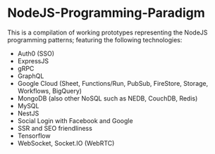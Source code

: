 # NodeJS-Programming-Paradigm

This is a compilation of working prototypes representing the NodeJS programming patterns;
featuring the following technologies:
  - Auth0 (SSO)
  - ExpressJS
  - gRPC
  - GraphQL
  - Google Cloud (Sheet, Functions/Run, PubSub, FireStore, Storage, Workflows, BigQuery)
  - MongoDB (also other NoSQL such as NEDB, CouchDB, Redis)
  - MySQL
  - NestJS
  - Social Login with Facebook and Google
  - SSR and SEO friendliness
  - Tensorflow
  - WebSocket, Socket.IO (WebRTC)
